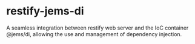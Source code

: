 # restify-jems-di
A seamless integration between restify web server and the IoC container @jems/di, allowing the use and management of dependency injection.
